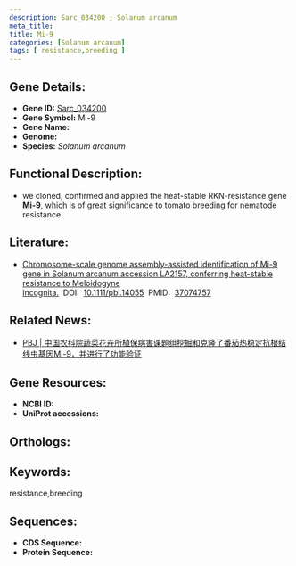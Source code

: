 ```yaml
---
description: Sarc_034200 ; Solanum arcanum
meta_title:
title: Mi-9
categories: [Solanum arcanum]
tags: [ resistance,breeding ]
---
```


## Gene Details:
- **Gene ID:**	[Sarc_034200]()
- **Gene Symbol:** Mi-9
- **Gene Name:** 
- **Genome:** []()
- **Species:** *Solanum arcanum*

## Functional Description:
   - we cloned, confirmed and applied the heat-stable RKN-resistance gene **Mi-9**, which is of great significance to tomato breeding for nematode resistance.

## Literature:
   - [Chromosome-scale genome assembly-assisted identification of Mi-9 gene in Solanum arcanum accession LA2157, conferring heat-stable resistance to Meloidogyne incognita.]( https://onlinelibrary.wiley.com/doi/10.1111/pbi.14055)&nbsp;&nbsp;DOI:&nbsp;&nbsp;[10.1111/pbi.14055](https://onlinelibrary.wiley.com/doi/10.1111/pbi.14055)&nbsp;&nbsp;PMID:&nbsp;&nbsp;[37074757](https://pubmed.ncbi.nlm.nih.gov/37074757/)

## Related News:
   - [PBJ | 中国农科院蔬菜花卉所植保病害课题组挖掘和克隆了番茄热稳定抗根结线虫基因Mi-9，并进行了功能验证](https://mp.weixin.qq.com/s/Fz6hA9fBDIc_RkiUUE0bAg)

## Gene Resources:
- **NCBI ID:** [](https://www.ncbi.nlm.nih.gov/gene/?term=)
- **UniProt accessions:** [](https://www.uniprot.org/uniprotkb//entry)

## Orthologs:


## Keywords:
resistance,breeding

## Sequences:
- **CDS Sequence:**
- **Protein Sequence:**

